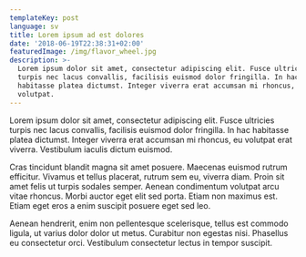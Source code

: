 ```yaml
---
templateKey: post
language: sv
title: Lorem ipsum ad est dolores
date: '2018-06-19T22:38:31+02:00'
featuredImage: /img/flavor_wheel.jpg
description: >-
  Lorem ipsum dolor sit amet, consectetur adipiscing elit. Fusce ultricies
  turpis nec lacus convallis, facilisis euismod dolor fringilla. In hac
  habitasse platea dictumst. Integer viverra erat accumsan mi rhoncus, eu
  volutpat.
---
```

Lorem ipsum dolor sit amet, consectetur adipiscing elit. Fusce ultricies turpis nec lacus convallis, facilisis euismod dolor fringilla. In hac habitasse platea dictumst. Integer viverra erat accumsan mi rhoncus, eu volutpat erat viverra. Vestibulum iaculis dictum euismod.

Cras tincidunt blandit magna sit amet posuere. Maecenas euismod rutrum efficitur. Vivamus et tellus placerat, rutrum sem eu, viverra diam. Proin sit amet felis ut turpis sodales semper. Aenean condimentum volutpat arcu vitae rhoncus. Morbi auctor eget elit sed porta. Etiam non maximus est. Etiam eget eros a enim suscipit posuere eget sed leo.

Aenean hendrerit, enim non pellentesque scelerisque, tellus est commodo ligula, ut varius dolor dolor ut metus. Curabitur non egestas nisi. Phasellus eu consectetur orci. Vestibulum consectetur lectus in tempor suscipit.
